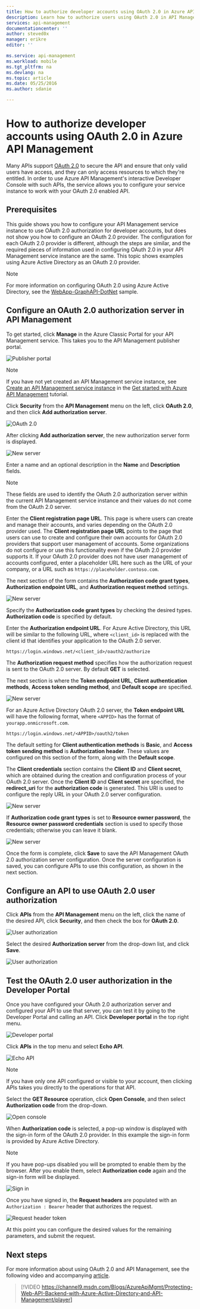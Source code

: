 ```yaml
---
title: How to authorize developer accounts using OAuth 2.0 in Azure API Management
description: Learn how to authorize users using OAuth 2.0 in API Management.
services: api-management
documentationcenter: ''
author: steved0x
manager: erikre
editor: ''

ms.service: api-management
ms.workload: mobile
ms.tgt_pltfrm: na
ms.devlang: na
ms.topic: article
ms.date: 05/25/2016
ms.author: sdanie

---
```

# How to authorize developer accounts using OAuth 2.0 in Azure API Management
Many APIs support [OAuth 2.0](http://oauth.net/2/) to secure the API and ensure that only valid users have access, and they can only access resources to which they're entitled. In order to use Azure API Management's interactive Developer Console with such APIs, the service allows you to configure your service instance to work with your OAuth 2.0 enabled API.

## <a name="prerequisites"> </a>Prerequisites
This guide shows you how to configure your API Management service instance to use OAuth 2.0 authorization for developer accounts, but does not show you how to configure an OAuth 2.0 provider. The configuration for each OAuth 2.0 provider is different, although the steps are similar, and the required pieces of information used in configuring OAuth 2.0 in your API Management service instance are the same. This topic shows examples using Azure Active Directory as an OAuth 2.0 provider.

> [!NOTE]
> For more information on configuring OAuth 2.0 using Azure Active Directory, see the [WebApp-GraphAPI-DotNet](https://github.com/AzureADSamples/WebApp-GraphAPI-DotNet) sample.
> 
> 

## <a name="step1"> </a>Configure an OAuth 2.0 authorization server in API Management
To get started, click **Manage** in the Azure Classic Portal for your API Management service. This takes you to the API Management publisher portal.

![Publisher portal](./media/api-management-howto-oauth2/api-management-management-console.png)

> [!NOTE]
> If you have not yet created an API Management service instance, see [Create an API Management service instance](api-management-get-started.md#create-service-instance) in the [Get started with Azure API Management](api-management-get-started.md) tutorial.
> 
> 

Click **Security** from the **API Management** menu on the left, click **OAuth 2.0**, and then click **Add authorization server**.

![OAuth 2.0](./media/api-management-howto-oauth2/api-management-oauth2.png)

After clicking **Add authorization server**, the new authorization server form is displayed.

![New server](./media/api-management-howto-oauth2/api-management-oauth2-server-1.png)

Enter a name and an optional description in the **Name** and **Description** fields. 

> [!NOTE]
> These fields are used to identify the OAuth 2.0 authorization server within the current API Management service instance and their values do not come from the OAuth 2.0 server.
> 
> 

Enter the **Client registration page URL**. This page is where users can create and manage their accounts, and varies depending on the OAuth 2.0 provider used. The **Client registration page URL** points to the page that users can use to create and configure their own accounts for OAuth 2.0 providers that support user management of accounts. Some organizations do not configure or use this functionality even if the OAuth 2.0 provider supports it. If your OAuth 2.0 provider does not have user management of accounts configured, enter a placeholder URL here such as the URL of your company, or a URL such as `https://placeholder.contoso.com`.

The next section of the form contains the **Authorization code grant types**, **Authorization endpoint URL**, and **Authorization request method** settings.

![New server](./media/api-management-howto-oauth2/api-management-oauth2-server-2.png)

Specify the **Authorization code grant types** by checking the desired types. **Authorization code** is specified by default.

Enter the **Authorization endpoint URL**. For Azure Active Directory, this URL will be similar to the following URL, where `<client_id>` is replaced with the client id that identifies your application to the OAuth 2.0 server.

    https://login.windows.net/<client_id>/oauth2/authorize

The **Authorization request method** specifies how the authorization request is sent to the OAuth 2.0 server. By default **GET** is selected.

The next section is where the **Token endpoint URL**, **Client authentication methods**, **Access token sending method**, and **Default scope** are specified.

![New server](./media/api-management-howto-oauth2/api-management-oauth2-server-3.png)

For an Azure Active Directory OAuth 2.0 server, the **Token endpoint URL** will have the following format, where `<APPID>`  has the format of `yourapp.onmicrosoft.com`.

    https://login.windows.net/<APPID>/oauth2/token

The default setting for **Client authentication methods** is **Basic**, and  **Access token sending method** is **Authorization header**. These values are configured on this section of the form, along with the **Default scope**.

The **Client credentials** section contains the **Client ID** and **Client secret**, which are obtained during the creation and configuration process of your OAuth 2.0 server. Once the **Client ID** and **Client secret** are specified, the **redirect_uri** for the **authorization code** is generated. This URI is used to configure the reply URL in your OAuth 2.0 server configuration.

![New server](./media/api-management-howto-oauth2/api-management-oauth2-server-4.png)

If **Authorization code grant types** is set to **Resource owner password**, the **Resource owner password credentials** section is used to specify those credentials; otherwise you can leave it blank.

![New server](./media/api-management-howto-oauth2/api-management-oauth2-server-5.png)

Once the form is complete, click **Save** to save the API Management OAuth 2.0 authorization server configuration. Once the server configuration is saved, you can configure APIs to use this configuration, as shown in the next section.

## <a name="step2"> </a>Configure an API to use OAuth 2.0 user authorization
Click **APIs** from the **API Management** menu on the left, click the name of the desired API, click **Security**, and then check the box for **OAuth 2.0**.

![User authorization](./media/api-management-howto-oauth2/api-management-user-authorization.png)

Select the desired **Authorization server** from the drop-down list, and click **Save**.

![User authorization](./media/api-management-howto-oauth2/api-management-user-authorization-save.png)

## <a name="step3"> </a>Test the OAuth 2.0 user authorization in the Developer Portal
Once you have configured your OAuth 2.0 authorization server and configured your API to use that server, you can test it by going to the Developer Portal and calling an API.  Click **Developer portal** in the top right menu.

![Developer portal](./media/api-management-howto-oauth2/api-management-developer-portal-menu.png)

Click **APIs** in the top menu and select **Echo API**.

![Echo API](./media/api-management-howto-oauth2/api-management-apis-echo-api.png)

> [!NOTE]
> If you have only one API configured or visible to your account, then clicking APIs takes you directly to the operations for that API.
> 
> 

Select the **GET Resource** operation, click **Open Console**, and then select **Authorization code** from the drop-down.

![Open console](./media/api-management-howto-oauth2/api-management-open-console.png)

When **Authorization code** is selected, a pop-up window is displayed with the sign-in form of the OAuth 2.0 provider. In this example the sign-in form is provided by Azure Active Directory.

> [!NOTE]
> If you have pop-ups disabled you will be prompted to enable them by the browser. After you enable them, select **Authorization code** again and the sign-in form will be displayed.
> 
> 

![Sign in](./media/api-management-howto-oauth2/api-management-oauth2-signin.png)

Once you have signed in, the **Request headers** are populated with an `Authorization : Bearer` header that authorizes the request.

![Request header token](./media/api-management-howto-oauth2/api-management-request-header-token.png)

At this point you can configure the desired values for the remaining parameters, and submit the request. 

## Next steps
For more information about using OAuth 2.0 and API Management, see the following video and accompanying [article](api-management-howto-protect-backend-with-aad.md).

> [!VIDEO https://channel9.msdn.com/Blogs/AzureApiMgmt/Protecting-Web-API-Backend-with-Azure-Active-Directory-and-API-Management/player]
> 
> 
> 

[api-management-management-console]: ./media/api-management-howto-oauth2/api-management-management-console.png
[api-management-oauth2]: ./media/api-management-howto-oauth2/api-management-oauth2.png
[api-management-user-authorization]: ./media/api-management-howto-oauth2/api-management-user-authorization.png
[api-management-user-authorization-save]: ./media/api-management-howto-oauth2/api-management-user-authorization-save.png
[api-management-oauth2-signin]: ./media/api-management-howto-oauth2/api-management-oauth2-signin.png
[api-management-request-header-token]: ./media/api-management-howto-oauth2/api-management-request-header-token.png
[api-management-developer-portal-menu]: ./media/api-management-howto-oauth2/api-management-developer-portal-menu.png
[api-management-open-console]: ./media/api-management-howto-oauth2/api-management-open-console.png
[api-management-oauth2-server-1]: ./media/api-management-howto-oauth2/api-management-oauth2-server-1.png
[api-management-oauth2-server-2]: ./media/api-management-howto-oauth2/api-management-oauth2-server-2.png
[api-management-oauth2-server-3]: ./media/api-management-howto-oauth2/api-management-oauth2-server-3.png
[api-management-oauth2-server-4]: ./media/api-management-howto-oauth2/api-management-oauth2-server-4.png
[api-management-oauth2-server-5]: ./media/api-management-howto-oauth2/api-management-oauth2-server-5.png
[api-management-apis-echo-api]: ./media/api-management-howto-oauth2/api-management-apis-echo-api.png


[How to add operations to an API]: api-management-howto-add-operations.md
[How to add and publish a product]: api-management-howto-add-products.md
[Monitoring and analytics]: api-management-monitoring.md
[Add APIs to a product]: api-management-howto-add-products.md#add-apis
[Publish a product]: api-management-howto-add-products.md#publish-product
[Get started with Azure API Management]: api-management-get-started.md
[Get started with advanced API configuration]: api-management-get-started-advanced.md
[API Management policy reference]: api-management-policy-reference.md
[Caching policies]: api-management-policy-reference.md#caching-policies
[Create an API Management service instance]: api-management-get-started.md#create-service-instance

[http://oauth.net/2/]: http://oauth.net/2/
[WebApp-GraphAPI-DotNet]: https://github.com/AzureADSamples/WebApp-GraphAPI-DotNet

[Prerequisites]: #prerequisites
[Configure an OAuth 2.0 authorization server in API Management]: #step1
[Configure an API to use OAuth 2.0 user authorization]: #step2
[Test the OAuth 2.0 user authorization in the Developer Portal]: #step3
[Next steps]: #next-steps

